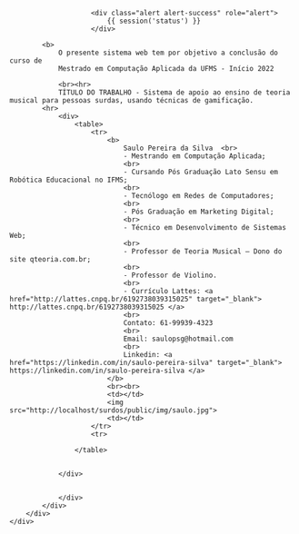 <div class="container">
    <div class="row justify-content-center">
        <div class="col-md-12">
            <div class="card">
                 <div class="card-body">
                 
                        <div class="alert alert-success" role="alert">
                            {{ session('status') }}
                        </div>
                  
            <b>
                O presente sistema web tem por objetivo a conclusão do curso de
                Mestrado em Computação Aplicada da UFMS - Início 2022

                <br><hr>
                TÍTULO DO TRABALHO - Sistema de apoio ao ensino de teoria musical para pessoas surdas, usando técnicas de gamificação.
            <hr>
                <div>
                    <table>
                        <tr>
                            <b>
                                Saulo Pereira da Silva  <br>
                                - Mestrando em Computação Aplicada;
                                <br>
                                - Cursando Pós Graduação Lato Sensu em Robótica Educacional no IFMS;
                                <br>
                                - Tecnólogo em Redes de Computadores;
                                <br>
                                - Pós Graduação em Marketing Digital;
                                <br>
                                - Técnico em Desenvolvimento de Sistemas Web;
                                <br>
                                - Professor de Teoria Musical – Dono do site qteoria.com.br;
                                <br>
                                - Professor de Violino.
                                <br>
                                - Currículo Lattes: <a href="http://lattes.cnpq.br/6192738039315025" target="_blank"> http://lattes.cnpq.br/6192738039315025 </a>
                                <br>
                                Contato: 61-99939-4323
                                <br>
                                Email: saulopsg@hotmail.com
                                <br>
                                Linkedin: <a href="https://linkedin.com/in/saulo-pereira-silva" target="_blank"> https://linkedin.com/in/saulo-pereira-silva </a>
                            </b>
                            <br><br>
                            <td></td>
                            <img src="http://localhost/surdos/public/img/saulo.jpg">
                            <td></td>
                        </tr>
                        <tr>

                    </table>


                </div>


                </div>
            </div>
        </div>
    </div>
</div>